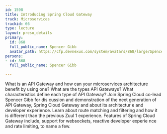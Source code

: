 ```yaml
---
id: 1598
title: Introducing Spring Cloud Gateway
track: Microservices
trackid: 66
type: lecture
layout: preso_details
primary:
  id: 868
  full_public_name: Spencer Gibb
  avatar_path: https://cfp.devnexus.com/system/avatars/868/large/Spencer_Gibb_Headshot_-_Square_-_Hi_Res.jpg?1510856281
persons:
- id: 868
  full_public_name: Spencer Gibb

---
```

What is an API Gateway and how can your microservices architecture benefit by using one? What are the types API
 Gateways? What characteristics define each type of API Gateway? Join Spring Cloud co-lead Spencer Gibb for dis
cussion and demonstration of the next generation of API Gateway, Spring Cloud Gateway and about its architectur
e and developer experience. Learn about route matching and filtering and how it is different than the previous 
Zuul 1 experience. Features of Spring Cloud Gateway include, support for websockets, reactive developer experie
nce and rate limiting, to name a few.